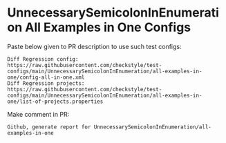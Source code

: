 # UnnecessarySemicolonInEnumeration All Examples in One Configs
Paste below given to PR description to use such test configs:
```
Diff Regression config: https://raw.githubusercontent.com/checkstyle/test-configs/main/UnnecessarySemicolonInEnumeration/all-examples-in-one/config-all-in-one.xml
Diff Regression projects: https://raw.githubusercontent.com/checkstyle/test-configs/main/UnnecessarySemicolonInEnumeration/all-examples-in-one/list-of-projects.properties
```
Make comment in PR:
```
Github, generate report for UnnecessarySemicolonInEnumeration/all-examples-in-one
```
